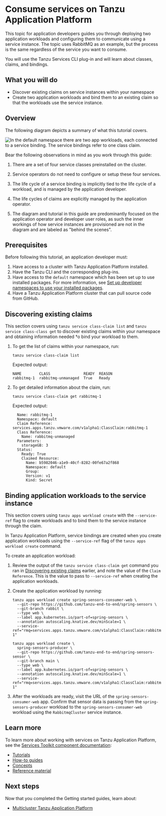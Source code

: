 # Consume services on Tanzu Application Platform

This topic for application developers guides you through deploying two application workloads and configuring
them to communicate using a service instance.
The topic uses RabbitMQ as an example, but the process is the same regardless of the service you
want to consume.

You will use the Tanzu Services CLI plug-in and will learn about classes, claims, and bindings.

## <a id="you-will"></a>What you will do

- Discover existing claims on service instances within your namespace
- Create two application workloads and bind them to an existing claim so that
the workloads use the service instance.

## <a id="overview"></a>Overview

The following diagram depicts a summary of what this tutorial covers.

![In the default namespace there are two app workloads, each connected to a service binding. The service bindings refer to one class claim.](../images/getting-started-stk-1.png)

Bear the following observations in mind as you work through this guide:

1. There are a set of four service classes preinstalled on the cluster.

1. Service operators do not need to configure or setup these four services.

1. The life cycle of a service binding is implicitly tied to the life cycle of a workload,
   and is managed by the application developer.

1. The life cycles of claims are explicitly managed by the application operator.

1. The diagram and tutorial in this guide are predominantly focused on the application operator and
   developer user roles, as such the inner workings of how service instances are provisioned are not
   in the diagram and are labeled as "behind the scenes".

## <a id="stk-prereqs"></a> Prerequisites

Before following this tutorial, an application developer must:

1. Have access to a cluster with Tanzu Application Platform installed.
1. Have the Tanzu CLI and the corresponding plug-ins.
1. Have access to the `default` namespace which has been set up to use installed packages.
For more information, see [Set up developer namespaces to use your installed packages](../install-online/set-up-namespaces.hbs.md).
1. Have a Tanzu Application Platform cluster that can pull source code from GitHub.

## <a id="stk-discover-claims"></a> Discovering existing claims

This section covers using `tanzu service class-claim list` and `tanzu service class-class get`
to discover existing claims within your namespace and obtaining information needed †o bind your
workload to them.

1. To get the list of claims within your namespace, run:

    ```console
    tanzu service class-claim list
    ```

    Expected output:

    ```console
    NAME        CLASS               READY  REASON
    rabbitmq-1  rabbitmq-unmanaged  True   Ready
    ```

1. To get detailed information about the claim, run:

    ```console
    tanzu service class-claim get rabbitmq-1
    ```

    Expected output:

    ```console
      Name: rabbitmq-1
      Namespace: default
      Claim Reference: services.apps.tanzu.vmware.com/v1alpha1:ClassClaim:rabbitmq-1
      Class Reference:
        Name: rabbitmq-unmanaged
      Parameters:
        storageGB: 3
      Status:
        Ready: True
        Claimed Resource:
          Name: b5982046-a1e9-40cf-8282-00fe67a2f868
          Namespace: default
          Group:
          Version: v1
          Kind: Secret
    ```

## <a id="stk-bind"></a> Binding application workloads to the service instance

This section covers using `tanzu apps workload create` with the `--service-ref` flag to create
workloads and to bind them to the service instance through the claim.

In Tanzu Application Platform, service bindings are created when you create application workloads
using the `--service-ref` flag of the `tanzu apps workload create` command.

To create an application workload:

1. Review the output of the `tanzu service class-claim get` command you ran in
[Discovering existing claims](#stk-discover-claims) earlier, and note the value of the `Claim Reference`.
This is the value to pass to `--service-ref` when creating the application workloads.

1. Create the application workload by running:

    ```console
    tanzu apps workload create spring-sensors-consumer-web \
      --git-repo https://github.com/tanzu-end-to-end/spring-sensors \
      --git-branch rabbit \
      --type web \
      --label app.kubernetes.io/part-of=spring-sensors \
      --annotation autoscaling.knative.dev/minScale=1 \
      --service-ref="rmq=services.apps.tanzu.vmware.com/v1alpha1:ClassClaim:rabbitmq-1"

    tanzu apps workload create \
      spring-sensors-producer \
      --git-repo https://github.com/tanzu-end-to-end/spring-sensors-sensor \
      --git-branch main \
      --type web \
      --label app.kubernetes.io/part-of=spring-sensors \
      --annotation autoscaling.knative.dev/minScale=1 \
      --service-ref="rmq=services.apps.tanzu.vmware.com/v1alpha1:ClassClaim:rabbitmq-1"
    ```

1. After the workloads are ready, visit the URL of the `spring-sensors-consumer-web` app.
Confirm that sensor data is passing from the `spring-sensors-producer` workload to
the `spring-sensors-consumer-web` workload using the `RabbitmqCluster` service instance.

## <a id="stk-use-cases"></a> Learn more

To learn more about working with services on Tanzu Application Platform, see the
[Services Toolkit component documentation](../services-toolkit/about.hbs.md):

- [Tutorials](../services-toolkit/tutorials/index.hbs.md)
- [How-to guides](../services-toolkit/how-to-guides/index.hbs.md)
- [Concepts](../services-toolkit/concepts/index.hbs.md)
- [Reference material](../services-toolkit/reference/index.hbs.md)

## Next steps

Now that you completed the Getting started guides, learn about:

- [Multicluster Tanzu Application Platform](../multicluster/about.md)
